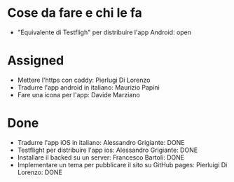 # Cose da fare e chi le fa

- "Equivalente di Testfligh" per distribuire l'app Android: open

# Assigned

- Mettere l'https con caddy: Pierlugi Di Lorenzo
- Tradurre l'app android in italiano: Maurizio Papini
- Fare una icona per l'app: Davide Marziano

# Done
- Tradurre l'app iOS in italiano:  Alessandro Grigiante: DONE
- Testflight per distribuire l'app ios: Alessandro Grigiante: DONE
- Installare il backed su un server: Francesco Bartoli: DONE
- Implementare un tema per pubblicare il sito su GitHub pages: Pierluigi Di Lorenzo: DONE

